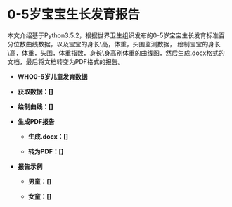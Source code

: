# 0-5岁宝宝生长发育报告

本文介绍基于Python3.5.2，根据世界卫生组织发布的0-5岁宝宝生长发育标准百分位数曲线数据，以及宝宝的身长\高，体重，头围监测数据，
绘制宝宝的身长\高，体重，头围，体重指数，身长\身高别体重的曲线图，然后生成.docx格式的文档，最后将文档转变为PDF格式的报告。

  + **WHO0-5岁儿童发育数据**
  

  + **获取数据：[]**


  + **绘制曲线：[]**
  
  
  
  + **生成PDF报告**
  
      + **生成.docx：[]**
      
      + **转为PDF：[]**
  


  + **报告示例**
  
      + **男童：[]**
      
      + **女童：[]**
  
      

